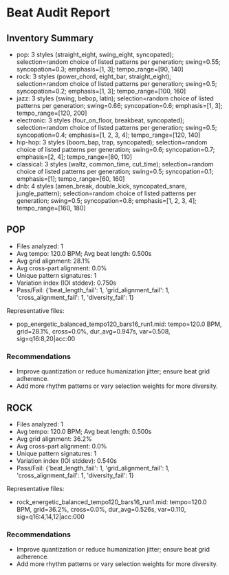 # Beat Audit Report

## Inventory Summary

- pop: 3 styles (straight_eight, swing_eight, syncopated); selection=random choice of listed patterns per generation; swing=0.55; syncopation=0.3; emphasis=[1, 3]; tempo_range=[90, 140]
- rock: 3 styles (power_chord, eight_bar, straight_eight); selection=random choice of listed patterns per generation; swing=0.5; syncopation=0.2; emphasis=[1, 3]; tempo_range=[100, 160]
- jazz: 3 styles (swing, bebop, latin); selection=random choice of listed patterns per generation; swing=0.66; syncopation=0.6; emphasis=[1, 3]; tempo_range=[120, 200]
- electronic: 3 styles (four_on_floor, breakbeat, syncopated); selection=random choice of listed patterns per generation; swing=0.5; syncopation=0.4; emphasis=[1, 2, 3, 4]; tempo_range=[120, 140]
- hip-hop: 3 styles (boom_bap, trap, syncopated); selection=random choice of listed patterns per generation; swing=0.6; syncopation=0.7; emphasis=[2, 4]; tempo_range=[80, 110]
- classical: 3 styles (waltz, common_time, cut_time); selection=random choice of listed patterns per generation; swing=0.5; syncopation=0.1; emphasis=[1]; tempo_range=[60, 160]
- dnb: 4 styles (amen_break, double_kick, syncopated_snare, jungle_pattern); selection=random choice of listed patterns per generation; swing=0.5; syncopation=0.8; emphasis=[1, 2, 3, 4]; tempo_range=[160, 180]

## POP
- Files analyzed: 1
- Avg tempo: 120.0 BPM; Avg beat length: 0.500s
- Avg grid alignment: 28.1%
- Avg cross-part alignment: 0.0%
- Unique pattern signatures: 1
- Variation index (IOI stddev): 0.750s
- Pass/Fail: {'beat_length_fail': 1, 'grid_alignment_fail': 1, 'cross_alignment_fail': 1, 'diversity_fail': 1}

Representative files:
  - pop_energetic_balanced_tempo120_bars16_run1.mid: tempo=120.0 BPM, grid=28.1%, cross=0.0%, dur_avg=0.947s, var=0.508, sig=q16:8,20|acc:00

### Recommendations
- Improve quantization or reduce humanization jitter; ensure beat grid adherence.
- Add more rhythm patterns or vary selection weights for more diversity.

## ROCK
- Files analyzed: 1
- Avg tempo: 120.0 BPM; Avg beat length: 0.500s
- Avg grid alignment: 36.2%
- Avg cross-part alignment: 0.0%
- Unique pattern signatures: 1
- Variation index (IOI stddev): 0.540s
- Pass/Fail: {'beat_length_fail': 1, 'grid_alignment_fail': 1, 'cross_alignment_fail': 1, 'diversity_fail': 1}

Representative files:
  - rock_energetic_balanced_tempo120_bars16_run1.mid: tempo=120.0 BPM, grid=36.2%, cross=0.0%, dur_avg=0.526s, var=0.110, sig=q16:4,14,12|acc:000

### Recommendations
- Improve quantization or reduce humanization jitter; ensure beat grid adherence.
- Add more rhythm patterns or vary selection weights for more diversity.
